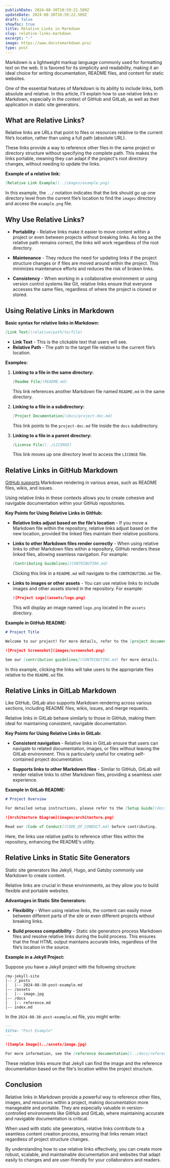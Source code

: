 ```yaml
---
publishDate: 2024-08-30T10:59:22.509Z
updateDate: 2024-08-30T10:59:22.509Z
draft: false
showToc: true
title: Relative Links in Markdown
slug: relative-links-markdown
excerpt: "-"
image: https://www.docstomarkdown.pro/
type: post
---
```


Markdown is a lightweight markup language commonly used for formatting text on the web. It is favored for its simplicity and readability, making it an ideal choice for writing documentation, README files, and content for static websites. 

One of the essential features of Markdown is its ability to include links, both absolute and relative. In this article, I'll explain how to use relative links in Markdown, especially in the context of GitHub and GitLab, as well as their application in static site generators.

## What are Relative Links?

Relative links are URLs that point to files or resources relative to the current file’s location, rather than using a full path (absolute URL). 

These links provide a way to reference other files in the same project or directory structure without specifying the complete path. This makes the links portable, meaning they can adapt if the project's root directory changes, without needing to update the links.

**Example of a relative link:**

```markdown
[Relative Link Example](../images/example.png)
```

In this example, the `../` notation indicates that the link should go up one directory level from the current file’s location to find the `images` directory and access the `example.png` file.

## Why Use Relative Links?

- **Portability** - Relative links make it easier to move content within a project or even between projects without breaking links. As long as the relative path remains correct, the links will work regardless of the root directory.

- **Maintenance** - They reduce the need for updating links if the project structure changes or if files are moved around within the project. This minimizes maintenance efforts and reduces the risk of broken links.

- **Consistency** - When working in a collaborative environment or using version control systems like Git, relative links ensure that everyone accesses the same files, regardless of where the project is cloned or stored.

## Using Relative Links in Markdown

**Basic syntax for relative links in Markdown:**

```markdown
[Link Text](relative/path/to/file)
```
- **Link Text** - This is the clickable text that users will see.
- **Relative Path** - The path to the target file relative to the current file’s location.

**Examples:**

1. **Linking to a file in the same directory:**

   ```markdown
   [Readme File](README.md)
   ```

   This link references another Markdown file named `README.md` in the same directory.

2. **Linking to a file in a subdirectory:**

   ```markdown
   [Project Documentation](docs/project-doc.md)
   ```

   This link points to the `project-doc.md` file inside the `docs` subdirectory.

3. **Linking to a file in a parent directory:**

   ```markdown
   [License File](../LICENSE)
   ```

   This link moves up one directory level to access the `LICENSE` file.

## Relative Links in GitHub Markdown

[GitHub supports](https://github.blog/news-insights/product-news/relative-links-in-markup-files/) Markdown rendering in various areas, such as README files, wikis, and issues. 

Using relative links in these contexts allows you to create cohesive and navigable documentation within your GitHub repositories.

**Key Points for Using Relative Links in GitHub:**

- **Relative links adjust based on the file’s location** - If you move a Markdown file within the repository, relative links adjust based on the new location, provided the linked files maintain their relative positions.
  
- **Links to other Markdown files render correctly** - When using relative links to other Markdown files within a repository, GitHub renders these linked files, allowing seamless navigation. For example:

  ```markdown
  [Contributing Guidelines](CONTRIBUTING.md)
  ```

  Clicking this link in a `README.md` will navigate to the `CONTRIBUTING.md` file.

- **Links to images or other assets** - You can use relative links to include images and other assets stored in the repository. For example:

  ```markdown
  ![Project Logo](assets/logo.png)
  ```

  This will display an image named `logo.png` located in the `assets` directory.

**Example in GitHub README:**

```markdown
# Project Title

Welcome to our project! For more details, refer to the [project documentation](docs/index.md).

![Project Screenshot](images/screenshot.png)

See our [contribution guidelines](CONTRIBUTING.md) for more details.
```

In this example, clicking the links will take users to the appropriate files relative to the `README.md` file.

## Relative Links in GitLab Markdown

Like GitHub, GitLab also supports Markdown rendering across various sections, including README files, wikis, issues, and merge requests.

Relative links in GitLab behave similarly to those in GitHub, making them ideal for maintaining consistent, navigable documentation.

**Key Points for Using Relative Links in GitLab:**

- **Consistent navigation** - Relative links in GitLab ensure that users can navigate to related documentation, images, or files without leaving the GitLab environment. This is particularly useful for creating self-contained project documentation.

- **Supports links to other Markdown files** - Similar to GitHub, GitLab will render relative links to other Markdown files, providing a seamless user experience.

**Example in GitLab README:**

```markdown
# Project Overview

For detailed setup instructions, please refer to the [Setup Guide](docs/setup-guide.md).

![Architecture Diagram](images/architecture.png)

Read our [Code of Conduct](CODE_OF_CONDUCT.md) before contributing.
```

Here, the links use relative paths to reference other files within the repository, enhancing the README’s utility.

## Relative Links in Static Site Generators

Static site generators like Jekyll, Hugo, and Gatsby commonly use Markdown to create content. 

Relative links are crucial in these environments, as they allow you to build flexible and portable websites.

**Advantages in Static Site Generators:**

- **Flexibility** - When using relative links, the content can easily move between different parts of the site or even different projects without breaking links.

- **Build process compatibility** - Static site generators process Markdown files and resolve relative links during the build process. This ensures that the final HTML output maintains accurate links, regardless of the file’s location in the source.

**Example in a Jekyll Project:**

Suppose you have a Jekyll project with the following structure:

```
/my-jekyll-site
|-- /_posts
|   |-- 2024-08-30-post-example.md
|-- /assets
|   |-- image.jpg
|-- /docs
|   |-- reference.md
|-- index.md
```

In the `2024-08-30-post-example.md` file, you might write:

```markdown
---
title: "Post Example"
---

![Sample Image](../assets/image.jpg)

For more information, see the [reference documentation](../docs/reference.md).
```

These relative links ensure that Jekyll can find the image and the reference documentation based on the file's location within the project structure.

## Conclusion

Relative links in Markdown provide a powerful way to reference other files, images, and resources within a project, making documentation more manageable and portable. They are especially valuable in version-controlled environments like GitHub and GitLab, where maintaining accurate and navigable documentation is critical. 

When used with static site generators, relative links contribute to a seamless content creation process, ensuring that links remain intact regardless of project structure changes.

By understanding how to use relative links effectively, you can create more robust, scalable, and maintainable documentation and websites that adapt easily to changes and are user-friendly for your collaborators and readers.
